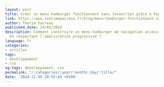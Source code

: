 ```yaml
---
layout: post
title: Créer un menu hamburger fonctionnant sans Javascript grâce à Popover API
link: https://www.teotimepacreau.fr/blog/menu-hamburger-fonctionnant-sans-javascript-accessible/
author: Téotim Pacreau
published_date: 24/05/2024
description: Comment construire un menu hamburger de navigation accessible à tous
  en respectant l'amélioration progressive ?
language: fr
categories:
- articles
tags:
- développement
- css
og-tags: développement, css
permalink: "/:categories/:year/:month/:day/:title/"
date: '2024-11-05 20:55:44 +0100'
---
```

